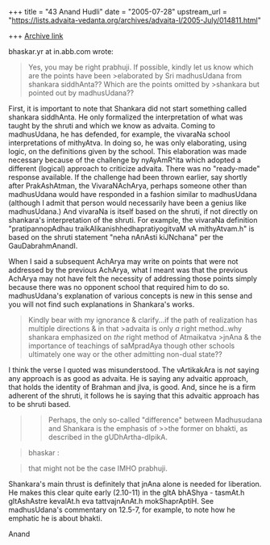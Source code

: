 +++
title = "43 Anand Hudli"
date = "2005-07-28"
upstream_url = "https://lists.advaita-vedanta.org/archives/advaita-l/2005-July/014811.html"

+++
[Archive link](https://lists.advaita-vedanta.org/archives/advaita-l/2005-July/014811.html)

bhaskar.yr at in.abb.com  wrote:

>Yes, you may be right prabhuji. If possible, kindly let us know which are 
>the points have been >elaborated by Sri madhusUdana from shankara 
>siddhAnta??  Which are the points omitted by >shankara but pointed out by 
>madhusUdana??

First, it is important to note that Shankara did not start something called 
shankara siddhAnta. He only formalized the interpretation of what was taught 
by the shruti and which we know as advaita. Coming to madhusUdana, he has 
defended, for example, the vivaraNa school interpretations of mithyAtva. In 
doing so, he was only elaborating, using logic, on the definitions given by 
the school. This elaboration was made necessary because of the challenge by 
nyAyAmR^ita which adopted a different (logical) approach to criticize 
advaita. There was no "ready-made" response available. If the challenge had 
been thrown earlier, say shortly after PrakAshAtman, the VivaraNAchArya, 
perhaps someone other than madhusUdana would have responded in a fashion 
similar to madhusUdana (although I admit that person would necessarily have 
been a genius like madhusUdana.)   And vivaraNa is itself based on the 
shruti, if not directly on shankara's interpretation of the shruti. For 
example, the vivaraNa definition "pratipannopAdhau 
traikAlikanishhedhapratiyogitvaM vA mithyAtvam.h" is based on the shruti 
statement "neha nAnAsti  kiJNchana" per the GauDabrahmAnandI.

When I said a subsequent AchArya may write on points that were not addressed 
by the previous AchArya, what I meant was that the previous AchArya may not 
have felt the necessity of addressing those points simply because there was 
no opponent school that required him to do so.
madhusUdana's explanation of various concepts is new in this sense and you 
will not find such explanations in Shankara's works.

>Kindly bear with my ignorance & clarify...if the path of realization has 
>multiple directions & in that >advaita is only *a* right method..why 
>shankara emphasized on *the* right method of Atmaikatva >jnAna & the 
>importance of teachings of saMpradAya though other schools ultimately one
>way or the other admitting non-dual state??

I think the verse I quoted was misunderstood. The vArtikakAra is *not* 
saying any approach is as good as advaita. He is saying any advaitic 
approach, that holds the identity of Brahman and jIva, is good. And, since 
he  is a firm adherent of the shruti, it follows he is saying that this 
advaitic approach has to be shruti based.

>>Perhaps, the only so-called "difference" between Madhusudana and Shankara 
>>is the emphasis of >>the former on bhakti, as described in the 
>>gUDhArtha-dIpikA.

>bhaskar :

>that might not be the case IMHO prabhuji.

Shankara's main thrust is definitely that jnAna alone is needed for 
liberation. He makes this clear quite early (2.10-11)  in the gItA bhAShya - 
tasmAt.h gItAshAstre kevalAt.h eva tattvajnAnAt.h mokShaprAptiH. See 
madhusUdana's commentary on 12.5-7, for example, to note how he emphatic he 
is about bhakti.

Anand



